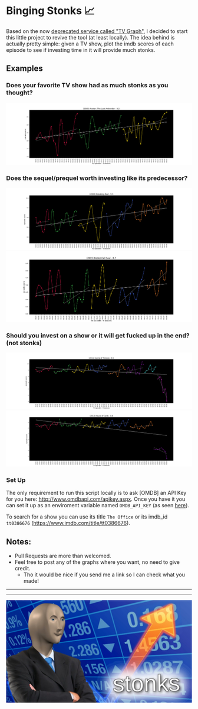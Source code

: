 # Binging Stonks 📈️

Based on the now [deprecated service called "TV Graph"](https://web.archive.org/web/20170930164622/http://graphtv.kevinformatics.com/tt0903747), I decided to start this little project to revive the tool (at least locally). The idea behind is actually pretty simple: given a TV show, plot the imdb scores of each episode to see if investing time in it will provide much stonks.

## Examples

### Does your favorite TV show had as much stonks as you thought?
![Avatar: The Last Airbender](/img/avatar-the-last-airbender.png)

### Does the sequel/prequel worth investing like its predecessor?
![Breaking Bad](/img/breaking-bad.png)
![Better Call Saul](/img/better-call-saul.png)

### Should you invest on a show or it will get fucked up in the end? (not stonks)
![Game of Thrones](/img/game-of-thrones.png)
![House of Cards](/img/house-of-cards.png)



### Set Up

The only requirement to run this script locally is to ask [OMDB] an API Key for you here: http://www.omdbapi.com/apikey.aspx. Once you have it you can set it up as an enviroment variable named `OMDB_API_KEY` (as seen [here](https://github.com/federicocalendino/binging-stonks/blob/master/src/integrations/omdb.py#L11)).

To search for a show you can use its title `The Office` or its imdb_id `tt0386676` (https://www.imdb.com/title/tt0386676). 


## Notes: 

* Pull Requests are more than welcomed.
* Feel free to post any of the graphs where you want, no need to give credit.
    * Tho it would be nice if you send me a link so I can check what you made!




----

----


![Stonks](/resources/stonks.jpg)
